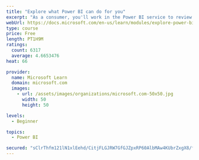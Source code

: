 ```yaml
---
title: "Explore what Power BI can do for you"
excerpt: "As a consumer, you'll work in the Power BI service to review and interact with content that has been shared with you. This module provides the foundational information that you need to work effectively in the Power BI service."
webUrl: https://docs.microsoft.com/en-us/learn/modules/explore-power-bi-service/
type: course
price: Free
length: PT1H9M
ratings:
  count: 6317
  average: 4.6653476
heat: 66

provider:
  name: Microsoft Learn
  domain: microsoft.com
  images:
    - url: /assets/images/organizations/microsoft.com-50x50.jpg
      width: 50
      height: 50

levels:
  - Beginner

topics:
  - Power BI

secured: "sClrThfm121lN1xlEehd/CitjFLGJRW7GfGJZpxRP60AlbMAw4KUbrZxgX8/f5nQ3FYr55rcJdUKH+rld1Qr20Sfh/0Y9uBkhdPpEaLkipugXXmJYnGBwcmPGoVzk1tXi/Cy141vtbV0ZSGF0YuqXw0c+ffC8FwGhXgdLo5FsYQeNULtqfVgiQwBjA7qvxNmhHSDEbgje7ulYVM3Z3KENjloGYK8umkhUfAd6xYkezFfuaIQND5hJu8AMijZnxe6t4P4NopNk3wjJRe2AP1x3hj4dqxkoCqhMHPYJ60Q0vP6+TF9YJkeB59pq38ZkfnVqPIe/k1p7B+o00wdt3PqFNRvLGc5sEV43SY3QcxDlH4vw7pPQ7YtAb/8ehmXpe0LTmA25ARs/yZ8JmsZpWNDqQ==;UVGo3SKmBfqeXFjrjXD7Hg=="
---
```



